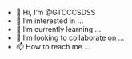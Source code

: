 - 👋 Hi, I’m @GTCCCSDSS
- 👀 I’m interested in ...
- 🌱 I’m currently learning ...
- 💞️ I’m looking to collaborate on ...
- 📫 How to reach me ...

<!---
GTCCCSDSS/GTCCCSDSS is a ✨ special ✨ repository because its `README.md` (this file) appears on your GitHub profile.
You can click the Preview link to take a look at your changes.
--->
